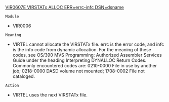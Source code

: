 [VIR0607E VIRSTATx ALLOC ERR=errc-infc DSN=dsname](https://virtel.readthedocs.io/en/latest/manuals/virtel/Virtel459MG/messages.html?highlight=VIR0607E#VIR0607E)

`Module`
- VIR0006

`Meaning`
- VIRTEL cannot allocate the VIRSTATx file. errc is the error code, and infc is the info code from dynamic allocation.  For the meaning of these codes, see OS/390 MVS Programming: Authorized Assembler Services Guide under the heading Interpreting DYNALLOC Return Codes. Commonly encountered codes are: 0210-0000 File in use by another job; 0218-0000 DASD volume not mounted; 1708-0002 File not cataloged.

`Action`
- VIRTEL uses the next VIRSTATx file.
